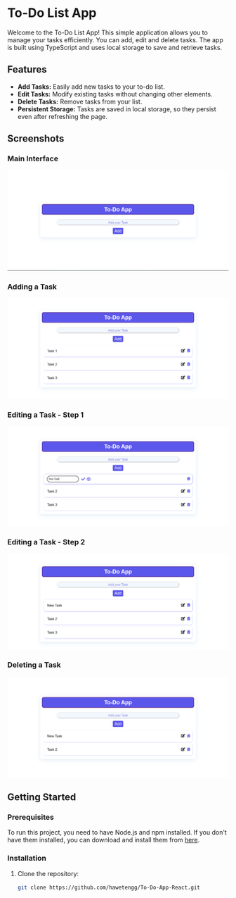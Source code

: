 # To-Do List App

Welcome to the To-Do List App! This simple application allows you to manage your tasks efficiently. You can add, edit and delete tasks. The app is built using TypeScript and uses local storage to save and retrieve tasks.

## Features

- **Add Tasks:** Easily add new tasks to your to-do list.
- **Edit Tasks:** Modify existing tasks without changing other elements.
- **Delete Tasks:** Remove tasks from your list.
- **Persistent Storage:** Tasks are saved in local storage, so they persist even after refreshing the page.

## Screenshots

### Main Interface
![Main Interface](src/Screenshots/Main_Interface.png)

### Adding a Task
![Adding a Task](src/Screenshots/Add_Tasks.png)

### Editing a Task - Step 1
![Editing a Task - Step 1](src/Screenshots/Edit_Tasks.png)

### Editing a Task - Step 2
![Editing a Task - Step 2](src/Screenshots/Edit_Tasks(2).png)

### Deleting a Task
![Deleting a Task](src/Screenshots/Delete_Tasks.png)


## Getting Started

### Prerequisites

To run this project, you need to have Node.js and npm installed. If you don't have them installed, you can download and install them from [here](https://nodejs.org/).

### Installation

1. Clone the repository:
   ```sh
   git clone https://github.com/hawetengg/To-Do-App-React.git
